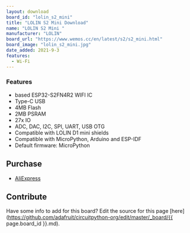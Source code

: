 ```yaml
---
layout: download
board_id: "lolin_s2_mini"
title: "LOLIN S2 Mini Download"
name: "LOLIN S2 Mini "
manufacturer: "LOLIN"
board_url: "https://www.wemos.cc/en/latest/s2/s2_mini.html"
board_image: "lolin_s2_mini.jpg"
date_added: 2021-9-3
features:
  - Wi-Fi
---
```


### Features

- based ESP32-S2FN4R2 WIFI IC
- Type-C USB
- 4MB Flash
- 2MB PSRAM
- 27x IO
- ADC, DAC, I2C, SPI, UART, USB OTG
- Compatible with LOLIN D1 mini shields
- Compatible with MicroPython, Arduino and ESP-IDF
- Default firmware: MicroPython

## Purchase

* [AliExpress](https://www.aliexpress.com/item/1005003145192016.html)

## Contribute

Have some info to add for this board? Edit the source for this page [here](https://github.com/adafruit/circuitpython-org/edit/master/_board/{{ page.board_id }}.md).
